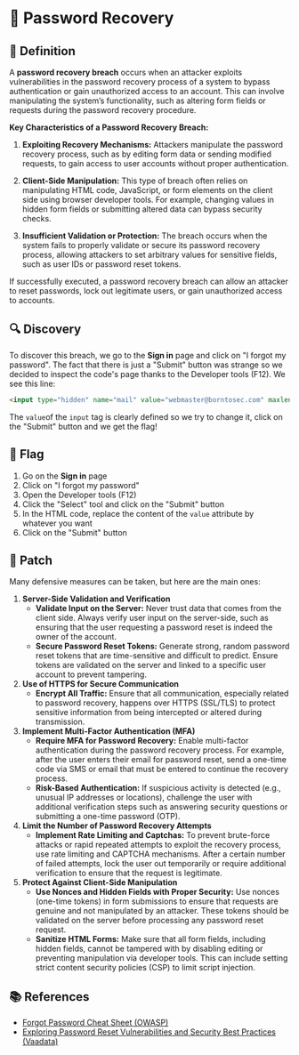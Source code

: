 # 🔑 Password Recovery

## 📖 Definition

A **password recovery breach** occurs when an attacker exploits vulnerabilities in the password recovery process of a system to bypass authentication or gain unauthorized access to an account. This can involve manipulating the system’s functionality, such as altering form fields or requests during the password recovery procedure.

**Key Characteristics of a Password Recovery Breach:**

1. **Exploiting Recovery Mechanisms:** Attackers manipulate the password recovery process, such as by editing form data or sending modified requests, to gain access to user accounts without proper authentication.

2. **Client-Side Manipulation:** This type of breach often relies on manipulating HTML code, JavaScript, or form elements on the client side using browser developer tools. For example, changing values in hidden form fields or submitting altered data can bypass security checks.

3. **Insufficient Validation or Protection:** The breach occurs when the system fails to properly validate or secure its password recovery process, allowing attackers to set arbitrary values for sensitive fields, such as user IDs or password reset tokens.

If successfully executed, a password recovery breach can allow an attacker to reset passwords, lock out legitimate users, or gain unauthorized access to accounts.

## 🔍 Discovery

To discover this breach, we go to the **Sign in** page and click on "I forgot my password". The fact that there is just a "Submit" button was strange so we decided to inspect the code's page thanks to the Developer tools (F12). We see this line:

```HTML
<input type="hidden" name="mail" value="webmaster@borntosec.com" maxlength="15">
```

The `value`of the `input` tag is clearly defined so we try to change it, click on the "Submit" button and we get the flag!

## 🏁 Flag

1. Go on the **Sign in** page
2. Click on "I forgot my password"
3. Open the Developer tools (F12)
4. Click the "Select" tool and click on the "Submit" button
5. In the HTML code, replace the content of the `value` attribute by whatever you want
6. Click on the "Submit" button

## 🔧 Patch

Many defensive measures can be taken, but here are the main ones:

1. **Server-Side Validation and Verification**
	- **Validate Input on the Server:** Never trust data that comes from the client side. Always verify user input on the server-side, such as ensuring that the user requesting a password reset is indeed the owner of the account.
	- **Secure Password Reset Tokens:** Generate strong, random password reset tokens that are time-sensitive and difficult to predict. Ensure tokens are validated on the server and linked to a specific user account to prevent tampering.
2. **Use of HTTPS for Secure Communication**
	- **Encrypt All Traffic:** Ensure that all communication, especially related to password recovery, happens over HTTPS (SSL/TLS) to protect sensitive information from being intercepted or altered during transmission.
3. **Implement Multi-Factor Authentication (MFA)**
	- **Require MFA for Password Recovery:** Enable multi-factor authentication during the password recovery process. For example, after the user enters their email for password reset, send a one-time code via SMS or email that must be entered to continue the recovery process.
	- **Risk-Based Authentication:** If suspicious activity is detected (e.g., unusual IP addresses or locations), challenge the user with additional verification steps such as answering security questions or submitting a one-time password (OTP).
4. **Limit the Number of Password Recovery Attempts**
	- **Implement Rate Limiting and Captchas:** To prevent brute-force attacks or rapid repeated attempts to exploit the recovery process, use rate limiting and CAPTCHA mechanisms. After a certain number of failed attempts, lock the user out temporarily or require additional verification to ensure that the request is legitimate.
5. **Protect Against Client-Side Manipulation**
	- **Use Nonces and Hidden Fields with Proper Security:** Use nonces (one-time tokens) in form submissions to ensure that requests are genuine and not manipulated by an attacker. These tokens should be validated on the server before processing any password reset request.
	- **Sanitize HTML Forms:** Make sure that all form fields, including hidden fields, cannot be tampered with by disabling editing or preventing manipulation via developer tools. This can include setting strict content security policies (CSP) to limit script injection.

## 📚 References

- [Forgot Password Cheat Sheet (OWASP)](https://cheatsheetseries.owasp.org/cheatsheets/Forgot_Password_Cheat_Sheet.html)
- [Exploring Password Reset Vulnerabilities and Security Best Practices (Vaadata)](https://www.vaadata.com/blog/exploring-password-reset-vulnerabilities-and-security-best-practices/)